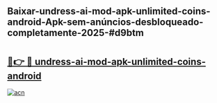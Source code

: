 ## Baixar-undress-ai-mod-apk-unlimited-coins-android-Apk-sem-anúncios-desbloqueado-completamente-2025-#d9btm

# <h2><a href="https://ainizakaria.my?title=undress-ai-mod-apk-unlimited-coins-android&ref=22M">🔗👉 🔴 undress-ai-mod-apk-unlimited-coins-android</a></h2>

[![acn](https://github.com/user-attachments/assets/0f9c940e-d8b0-45ae-aac7-cd30a18b3e1c)](https://ainizakaria.my?title=undress-ai-mod-apk-unlimited-coins-android&ref=22M)

